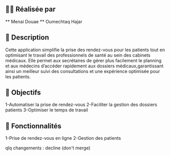 ## 👩‍💻 Réalisée par
** Menai Douae 
** Oumechtaq Hajar
## 📄 Description
Cette application simplifie la prise des rendez-vous pour les patients tout en optimisant le travail des professionnels de santé au sein des cabinets médicaux.
Elle permet aux secrétaires de gérer plus facilement le planning et aux médecins d’accéder rapidement aux dossiers médicaux,garantissant ainsi un meilleur suivi des
consultations et une expérience optimisée pour les patients.
## 🎯 Objectifs
1-Automatiser la prise de rendez-vous
2-Faciliter la gestion des dossiers patients
3-Optimiser le temps de travail
## 🚀 Fonctionnalités
1-Prise de rendez-vous en ligne
2-Gestion des patients

qlq changements : decline (don't merge)